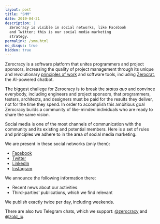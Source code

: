 ```yaml
---
layout: post
title: "SMM"
date: 2019-04-21
description: |
  Zerocracy is visible in social networks, like Facebook
  and Twitter; this is our social media marketing
  strategy.
permalink: /smm.html
no_disqus: true
hidden: true
---
```


Zerocracy is a software platform that unites programmers and project
sponsors, increasing the quality of project management through
its unique and revolutionary [principles of work](/policy.html) and
software tools, including
[Zerocrat](https://www.yegor256.com/2018/03/21/zerocracy-announcement.html),
the AI-powered chatbot.

The biggest challege for Zerocracy is to break the _status quo_ and
convince everybody, including engineers and project sponsors,
that programmers, testers, architects, and designers must be paid for the results they
deliver, not for the time they spend. In order to accomplish this
ambitious goal Zerocracy builds a community of like-minded individuals
who are ready to share the same vision.

Social media is one of the most channels of communication with the
community and its existing and potential members. Here is a set of rules
and principles we adhere to in the area of social media marketing.

We are present in these social networks (only them):

  * [Facebook](https://www.facebook.com/zerocracy/)
  * [Twitter](https://twitter.com/0crat)
  * [LinkedIn](https://www.linkedin.com/company/zerocracy/)
  * [Instagram](https://instagram.com/zerocracy/)

We announce the following information there:

  * Recent news about our activities
  * Third-parties' publications, which we find relevant

We publish exactly twice per day, including weekends.

There are also two Telegram chats, which we support:
[@zerocracy](https://t.me/zerocracy) and
[@zold_io](https://t.me/zold_io).
